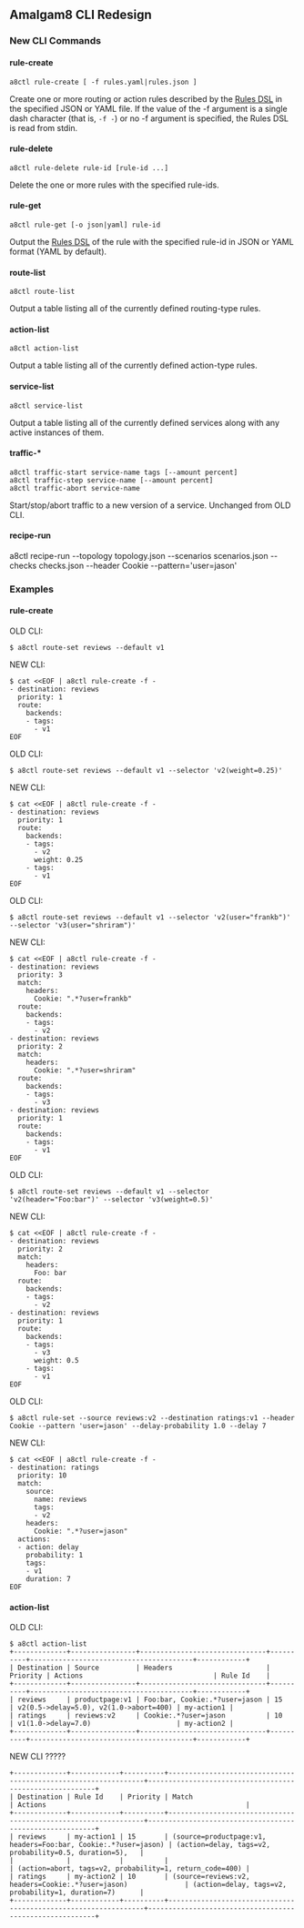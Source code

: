 ## Amalgam8 CLI Redesign

### New CLI Commands

#### rule-create

```
a8ctl rule-create [ -f rules.yaml|rules.json ]
```
Create one or more routing or action rules described 
by the [Rules DSL](https://www.amalgam8.io/docs/control-plane/controller/rules-dsl/)
in the specified JSON or YAML file. If the value of the -f argument is a single dash
character (that is, `-f -`) or no -f argument is specified, the Rules DSL is read from stdin.

#### rule-delete

```
a8ctl rule-delete rule-id [rule-id ...]
```
Delete the one or more rules with the specified rule-ids.

#### rule-get

```
a8ctl rule-get [-o json|yaml] rule-id
```
Output the [Rules DSL](https://www.amalgam8.io/docs/control-plane/controller/rules-dsl/)
of the rule with the specified rule-id in JSON or YAML format (YAML by default).

#### route-list

```
a8ctl route-list
```
Output a table listing all of the currently defined routing-type rules.

#### action-list

```
a8ctl action-list
```
Output a table listing all of the currently defined action-type rules.

#### service-list

```
a8ctl service-list
```
Output a table listing all of the currently defined services along with any active instances of them.

#### traffic-*

```
a8ctl traffic-start service-name tags [--amount percent]
a8ctl traffic-step service-name [--amount percent]
a8ctl traffic-abort service-name
```
Start/stop/abort traffic to a new version of a service. Unchanged from OLD CLI.

#### recipe-run

a8ctl recipe-run --topology topology.json --scenarios scenarios.json --checks checks.json --header Cookie --pattern='user=jason'

### Examples

#### rule-create

OLD CLI:
```
$ a8ctl route-set reviews --default v1
```
NEW CLI:
```
$ cat <<EOF | a8ctl rule-create -f -
- destination: reviews
  priority: 1
  route:
    backends:
    - tags:
      - v1
EOF
```

OLD CLI:
```
$ a8ctl route-set reviews --default v1 --selector 'v2(weight=0.25)'
```
NEW CLI:
```
$ cat <<EOF | a8ctl rule-create -f -
- destination: reviews
  priority: 1
  route:
    backends:
    - tags:
      - v2
      weight: 0.25
    - tags:
      - v1
EOF
```

OLD CLI:
```
$ a8ctl route-set reviews --default v1 --selector 'v2(user="frankb")' --selector 'v3(user="shriram")'
```
NEW CLI:
```
$ cat <<EOF | a8ctl rule-create -f -
- destination: reviews
  priority: 3
  match:
    headers:
      Cookie: ".*?user=frankb"
  route:
    backends:
    - tags:
      - v2
- destination: reviews
  priority: 2
  match:
    headers:
      Cookie: ".*?user=shriram"
  route:
    backends:
    - tags:
      - v3
- destination: reviews
  priority: 1
  route:
    backends:
    - tags:
      - v1
EOF
```

OLD CLI:
```
$ a8ctl route-set reviews --default v1 --selector 'v2(header="Foo:bar")' --selector 'v3(weight=0.5)'
```
NEW CLI:
```
$ cat <<EOF | a8ctl rule-create -f -
- destination: reviews
  priority: 2
  match:
    headers:
      Foo: bar
  route:
    backends:
    - tags:
      - v2
- destination: reviews
  priority: 1
  route:
    backends:
    - tags:
      - v3
      weight: 0.5
    - tags:
      - v1
EOF
```

OLD CLI:
```
$ a8ctl rule-set --source reviews:v2 --destination ratings:v1 --header Cookie --pattern 'user=jason' --delay-probability 1.0 --delay 7
```
NEW CLI:
```
$ cat <<EOF | a8ctl rule-create -f -
- destination: ratings
  priority: 10
  match:
    source:
      name: reviews
      tags:
      - v2
    headers:
      Cookie: ".*?user=jason"
  actions:
  - action: delay
    probability: 1
    tags:
    - v1
    duration: 7
EOF
```

#### action-list

OLD CLI:
```
$ a8ctl action-list
+-------------+----------------+-------------------------------+----------+----------------------------------------+------------+
| Destination | Source         | Headers                       | Priority | Actions                                | Rule Id    |
+-------------+----------------+-------------------------------+----------+----------------------------------------+------------+
| reviews     | productpage:v1 | Foo:bar, Cookie:.*?user=jason | 15       | v2(0.5->delay=5.0), v2(1.0->abort=400) | my-action1 |
| ratings     | reviews:v2     | Cookie:.*?user=jason          | 10       | v1(1.0->delay=7.0)                     | my-action2 |
+-------------+----------------+-------------------------------+----------+----------------------------------------+------------+    
```
NEW CLI ?????
```
+-------------+------------+----------+----------------------------------------------------------------+---------------------------------------------------------+
| Destination | Rule Id    | Priority | Match                                                          | Actions                                                 |
+-------------+------------+----------+----------------------------------------------------------------+---------------------------------------------------------+
| reviews     | my-action1 | 15       | (source=productpage:v1, headers=Foo:bar, Cookie:.*?user=jason) | (action=delay, tags=v2, probability=0.5, duration=5),   |
|             |            |          |                                                                | (action=abort, tags=v2, probability=1, return_code=400) |
| ratings     | my-action2 | 10       | (source=reviews:v2, headers=Cookie:.*?user=jason)              | (action=delay, tags=v2, probability=1, duration=7)      |
+-------------+------------+----------+----------------------------------------------------------------+---------------------------------------------------------+
```